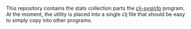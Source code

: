 This repository contains the stats collection parts the
[clj-sysinfo](https://github.com/muep/clj-sysinfo/) program. At the
moment, the utility is placed into a single clj file that should be
easy to simply copy into other programs.
